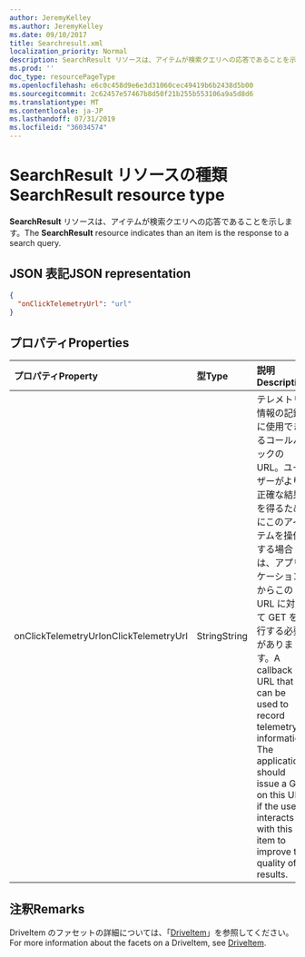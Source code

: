 ```yaml
---
author: JeremyKelley
ms.author: JeremyKelley
ms.date: 09/10/2017
title: Searchresult.xml
localization_priority: Normal
description: SearchResult リソースは、アイテムが検索クエリへの応答であることを示します。
ms.prod: ''
doc_type: resourcePageType
ms.openlocfilehash: e6c0c458d9e6e3d31060cec49419b6b2438d5b00
ms.sourcegitcommit: 2c62457e57467b8d50f21b255b553106a9a5d8d6
ms.translationtype: MT
ms.contentlocale: ja-JP
ms.lasthandoff: 07/31/2019
ms.locfileid: "36034574"
---
```

# <a name="searchresult-resource-type"></a><span data-ttu-id="b9bcc-103">SearchResult リソースの種類</span><span class="sxs-lookup"><span data-stu-id="b9bcc-103">SearchResult resource type</span></span>

<span data-ttu-id="b9bcc-104">**SearchResult** リソースは、アイテムが検索クエリへの応答であることを示します。</span><span class="sxs-lookup"><span data-stu-id="b9bcc-104">The **SearchResult** resource indicates than an item is the response to a search query.</span></span>

## <a name="json-representation"></a><span data-ttu-id="b9bcc-105">JSON 表記</span><span class="sxs-lookup"><span data-stu-id="b9bcc-105">JSON representation</span></span>

<!-- {
  "blockType": "resource",
  "optionalProperties": [ "onClickTelemtryUrl" ],
  "@odata.type": "microsoft.graph.searchResult"
}-->

```json
{
  "onClickTelemetryUrl": "url"
}
```

## <a name="properties"></a><span data-ttu-id="b9bcc-106">プロパティ</span><span class="sxs-lookup"><span data-stu-id="b9bcc-106">Properties</span></span>

| <span data-ttu-id="b9bcc-107">プロパティ</span><span class="sxs-lookup"><span data-stu-id="b9bcc-107">Property</span></span>            | <span data-ttu-id="b9bcc-108">型</span><span class="sxs-lookup"><span data-stu-id="b9bcc-108">Type</span></span>   | <span data-ttu-id="b9bcc-109">説明</span><span class="sxs-lookup"><span data-stu-id="b9bcc-109">Description</span></span>
|:--------------------|:-------|:----------------------------------------------
| <span data-ttu-id="b9bcc-110">onClickTelemetryUrl</span><span class="sxs-lookup"><span data-stu-id="b9bcc-110">onClickTelemetryUrl</span></span> | <span data-ttu-id="b9bcc-111">String</span><span class="sxs-lookup"><span data-stu-id="b9bcc-111">String</span></span> | <span data-ttu-id="b9bcc-p101">テレメトリ情報の記録に使用できるコールバックの URL。ユーザーがより正確な結果を得るためにこのアイテムを操作する場合は、アプリケーションからこの URL に対して GET を発行する必要があります。</span><span class="sxs-lookup"><span data-stu-id="b9bcc-p101">A callback URL that can be used to record telemetry information. The application should issue a GET on this URL if the user interacts with this item to improve the quality of results.</span></span>

## <a name="remarks"></a><span data-ttu-id="b9bcc-114">注釈</span><span class="sxs-lookup"><span data-stu-id="b9bcc-114">Remarks</span></span> 

<span data-ttu-id="b9bcc-115">DriveItem のファセットの詳細については、「[DriveItem](driveitem.md)」を参照してください。</span><span class="sxs-lookup"><span data-stu-id="b9bcc-115">For more information about the facets on a DriveItem, see [DriveItem](driveitem.md).</span></span>

<!-- {
  "type": "#page.annotation",
  "description": "The search result facet indicates an item is from a search.",
  "keywords": "search result facet",
  "section": "documentation",
  "tocPath": "Facets/SearchResult"
} -->
